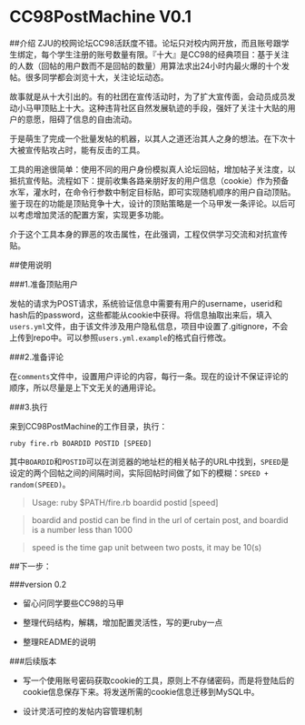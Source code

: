 CC98PostMachine V0.1
===============

##介绍
ZJU的校网论坛CC98活跃度不错。论坛只对校内网开放，而且账号跟学生绑定，每个学生注册的账号数量有限。『十大』是CC98的经典项目：基于关注的人数（回帖的用户数而不是回帖的数量）用算法求出24小时内最火爆的十个发帖。很多同学都会浏览十大，关注论坛动态。


故事就是从十大引出的。有的社团在宣传活动时，为了扩大宣传面，会动员成员发动小马甲顶贴上十大。这种违背社区自然发展轨迹的手段，强奸了关注十大贴的用户的意愿，阻碍了信息的自由流动。

于是萌生了完成一个批量发帖的机器，以其人之道还治其人之身的想法。在下次十大被宣传贴攻占时，能有反击的工具。

工具的用途很简单：使用不同的用户身份模拟真人论坛回帖，增加帖子关注度，以抵抗宣传贴。流程如下：提前收集各路亲朋好友的用户信息（cookie）作为预备水军，灌水时，在命令行参数中制定目标贴，即可实现随机顺序的用户自动顶贴。鉴于现在的功能是顶贴竞争十大，设计的顶贴策略是一个马甲发一条评论。以后可以考虑增加灵活的配置方案，实现更多功能。

介于这个工具本身的罪恶的攻击属性，在此强调，工程仅供学习交流和对抗宣传贴。

##使用说明

###1.准备顶贴用户

发帖的请求为POST请求，系统验证信息中需要有用户的username，userid和hash后的password，这些都能从cookie中获得。将信息抽取出来后，填入`users.yml`文件，由于该文件涉及用户隐私信息，项目中设置了.gitignore，不会上传到repo中。可以参照`users.yml.example`的格式自行修改。

###2.准备评论

在`comments`文件中，设置用户评论的内容，每行一条。现在的设计不保证评论的顺序，所以尽量是上下文无关的通用评论。

###3.执行

来到CC98PostMachine的工作目录，执行：

```
ruby fire.rb BOARDID POSTID [SPEED]
```

其中`BOARDID`和`POSTID`可以在浏览器的地址栏的相关帖子的URL中找到，`SPEED`是设定的两个回帖之间的间隔时间，实际回帖时间做了如下的模糊：`SPEED + random(SPEED)`。


> Usage: ruby  $PATH/fire.rb  boardid  postid [speed]

> boardid and postid can be find in the url of certain post, and boardid is a number less than 1000

> speed is the time gap unit between two posts, it may be 10(s)


##下一步：

###version 0.2

* 留心问同学要些CC98的马甲

* 整理代码结构，解耦，增加配置灵活性，写的更ruby一点

* 整理README的说明

###后续版本

* 写一个使用账号密码获取cookie的工具，原则上不存储密码，而是将登陆后的cookie信息保存下来。将发送所需的cookie信息迁移到MySQL中。

* 设计灵活可控的发帖内容管理机制
